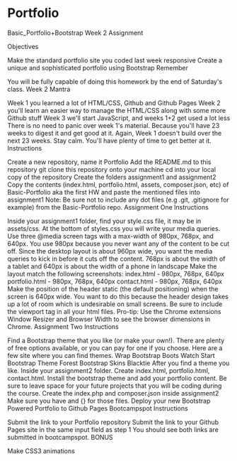 # Portfolio
Basic_Portfolio+Bootstrap
Week 2 Assignment

Objectives

Make the standard portfolio site you coded last week responsive
Create a unique and sophisticated portfolio using Bootstrap
Remember

You will be fully capable of doing this homework by the end of Saturday's class.
Week 2 Mantra

Week 1 you learned a lot of HTML/CSS, Github and Github Pages
Week 2 you'll learn an easier way to manage the HTML/CSS along with some more Github stuff
Week 3 we'll start JavaScript, and weeks 1+2 get used a lot less
There is no need to panic over week 1's material. Because you'll have 23 weeks to digest it and get good at it.
Again, Week 1 doesn't build over the next 23 weeks. Stay calm. You'll have plenty of time to get better at it.
Instructions

Create a new repository, name it Portfolio
Add the README.md to this repository
git clone this repository onto your machine
cd into your local copy of the repository
Create the folders assignment1 and assignment2
Copy the contents (index.html, portfolio.html, assets, composer.json, etc) of Basic-Portfolio aka the first HW and paste the mentioned files into assignment1
Note: Be sure not to include any dot files (e.g .git, .gitignore for example) from the Basic-Portfolio repo.
Assignment One Instructions

Inside your assignment1 folder, find your style.css file, it may be in assets/css. At the bottom of styles.css you will write your media queries.
Use three @media screen tags with a max-width of 980px, 768px, and 640px.
You use 980px because you never want any of the content to be cut off. Since the desktop layout is about 960px wide, you want the media queries to kick in before it cuts off the content. 768px is about the width of a tablet and 640px is about the width of a phone in landscape
Make the layout match the following screenshots:
index.html - 980px, 768px, 640px
portfolio.html - 980px, 768px, 640px
contact.html - 980px, 768px, 640px
Make the position of the header static (the default positioning) when the screen is 640px wide. You want to do this because the header design takes up a lot of room which is undesirable on small screens.
Be sure to include the viewport tag in all your html files.
Pro-tip: Use the Chrome extensions Window Resizer and Browser Width to see the browser dimensions in Chrome.
Assignment Two Instructions

Find a Bootstrap theme that you like (or make your own!). There are plenty of free options available, or you can pay for one if you choose. Here are a few site where you can find themes.
Wrap Bootstrap
Boots Watch
Start Bootstrap
Theme Forest
Bootstrap Skins
Blacktie
After you find a theme you like. Inside your assignment2 folder. Create index.html, portfolio.html, contact.html.
Install the bootstrap theme and add your portfolio content.
Be sure to leave space for your future projects that you will be coding during the course.
Create the index.php and composer.json inside assignment2
Make sure you have <?php include_once("yourFileNameHere"); ?> and {} for those files.
Deploy your new Bootstrap Powered Portfolio to Github Pages
Bootcampspot Instructions

Submit the link to your Portfolio repository
Submit the link to your Github Pages site in the same input field as step 1
You should see both links are submitted in bootcampspot.
BONUS

Make CSS3 animations
